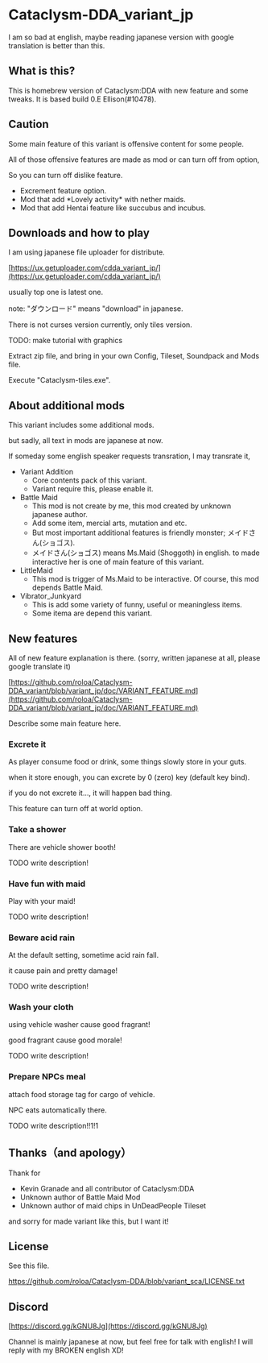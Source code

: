 
# Cataclysm-DDA_variant_jp

I am so bad at english, maybe reading japanese version with google translation is better than this.

## What is this?

This is homebrew version of Cataclysm:DDA with new feature and some tweaks.
It is based build 0.E Ellison(#10478).

## Caution

Some main feature of this variant is offensive content for some people.

All of those offensive features are made as mod or can turn off from option,

So you can turn off dislike feature.

- Excrement feature option.
- Mod that add \*Lovely activity\* with nether maids.
- Mod that add Hentai feature like succubus and incubus.

## Downloads and how to play

I am using japanese file uploader for distribute.

[https://ux.getuploader.com/cdda_variant_jp/](https://ux.getuploader.com/cdda_variant_jp/)

usually top one is latest one.

note: "ダウンロード" means "download" in japanese.

There is not curses version currently, only tiles version.

TODO: make tutorial with graphics

Extract zip file, and bring in your own Config, Tileset, Soundpack and Mods file.

Execute "Cataclysm-tiles.exe".

## About additional mods

This variant includes some additional mods.

but sadly, all text in mods are japanese at now.

If someday some english speaker requests transration, I may transrate it,

- Variant Addition
  - Core contents pack of this variant.
  - Variant require this, please enable it. 
- Battle Maid
  - This mod is not create by me, this mod created by unknown japanese author.
  - Add some item, mercial arts, mutation and etc.
  - But most important additional features is friendly monster; メイドさん(ショゴス).
  - メイドさん(ショゴス) means Ms.Maid (Shoggoth) in english. to made interactive her is one of main feature of this variant.
- LittleMaid
  - This mod is trigger of Ms.Maid to be interactive. Of course, this mod depends Battle Maid.
- Vibrator_Junkyard
  - This is add some variety of funny, useful or meaningless items.
  - Some itema are depend this variant.

## New features

All of new feature explanation is there. 
(sorry, written japanese at all, please google translate it)

[https://github.com/roloa/Cataclysm-DDA_variant/blob/variant_jp/doc/VARIANT_FEATURE.md](https://github.com/roloa/Cataclysm-DDA_variant/blob/variant_jp/doc/VARIANT_FEATURE.md)

Describe some main feature here.

### Excrete it

As player consume food or drink, some things slowly store in your guts.

when it store enough, you can excrete by 0 (zero) key (default key bind).

if you do not excrete it..., it will happen bad thing.

This feature can turn off at world option.

### Take a shower

There are vehicle shower booth!

TODO write description!

### Have fun with maid

Play with your maid!

TODO write description!

### Beware acid rain

At the  default setting, sometime acid rain fall.

it cause pain and pretty damage!

TODO write description!

### Wash your cloth

using vehicle washer cause good fragrant!

good fragrant cause good morale!

TODO write description!

### Prepare NPCs meal

attach food storage tag for cargo of vehicle.

NPC eats automatically there.

TODO write description!!1!1

## Thanks（and apology）

Thank for

- Kevin Granade and all contributor of Cataclysm:DDA
- Unknown author of Battle Maid Mod
- Unknown author of maid chips in UnDeadPeople Tileset

and sorry for made variant like this, but I want it!

## License

See this file.

https://github.com/roloa/Cataclysm-DDA/blob/variant_sca/LICENSE.txt

## Discord

[https://discord.gg/kGNU8Jg](https://discord.gg/kGNU8Jg)

Channel is mainly japanese at now, but feel free for talk with english! I will reply with my BROKEN english XD!


